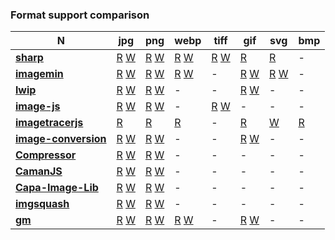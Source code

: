 ### Format support comparison

| **N** | **jpg** | **png** | **webp** | **tiff** | **gif** | **svg** | **bmp**|
| --- | --- | --- | --- | --- | --- | --- | --- |
| [**sharp**](https://github.com/lovell/sharp) | [R]() [W]() | [R]() [W]() | [R]() [W]() | [R]() [W]() | [R]() | [R]() | - |
| [**imagemin**](https://github.com/imagemin/imagemin) | [R]() [W]() | [R]() [W]() | [R]() [W]() | - | [R]() [W]() | [R]() [W]() | - |
| [**lwip**](https://github.com/EyalAr/lwip) | [R]() [W]() | [R]() [W]() | - | - | [R]() [W]() | - | - |
| [**image-js**](https://github.com/image-js/image-js) | [R](https://github.com/image-js/fast-jpeg/blob/10e99ebefc6601819ae9e0b6b2fa746a1a4d6458/src/decode.js#L6) [W]() | [R]() [W]() | - | [R](https://github.com/image-js/tiff/blob/286d6edd1abdd9200ed982aa69feee1ed5ea62b4/src/tiffDecoder.ts#L54) [W]() | - | - | - |
| [**imagetracerjs**]() | [R]() | [R]() | [R]() | - | [R]() | [W]() | [R]() |
| [**image-conversion**](https://github.com/WangYuLue/image-conversion) | [R]() [W]() | [R]() [W]() | - | - | [R]() [W]() | - | - |
| [**Compressor**](https://github.com/fengyuanchen/compressorjs) | [R]() [W]() | [R]() [W]() | - | -| - | - | - |
| [**CamanJS**](https://github.com/meltingice/CamanJS/) | [R]() [W]() | [R]() [W]() | - | - | - | - | - |
| [**Capa-Image-Lib**](https://gitlab.com/Capa_Album/capa_image_lib) | [R]() [W]() | [R]() [W]() | - | - | - | - | - |
| [**imgsquash**](https://github.com/eashish93/imgsquash) | [R]() [W]() | [R]() [W]() | - | - | - | - | - |
| [**gm**](https://github.com/aheckmann/gm) | [R]() [W]()  | [R]() [W]()  | [R]() [W]()  | - | [R]() [W]() | - | - |
